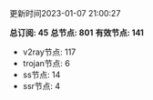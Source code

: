 更新时间2023-01-07 21:00:27

**总订阅: 45**
**总节点: 801**
**有效节点: 141**
- v2ray节点: 117
- trojan节点: 6
- ss节点: 14
- ssr节点: 4

